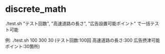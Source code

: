# discrete_math
./test.sh "テスト回数", "高速道路の長さ", "広告設置可能ポイント" で一括テスト可能


例:
./test.sh 100 300 30
(テスト回数:100回 高速道路の長さ:300 広告摂津可能ポイント:30箇所)
